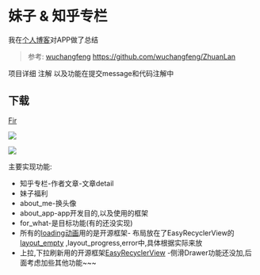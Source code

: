 # 妹子 & 知乎专栏

我在[个人博客](http://yangjianan.top/2015/05/23/MumuXi%E5%AE%89%E5%8D%93%E7%89%88%E5%BC%80%E5%8F%91/)对APP做了总结

> 参考: [wuchangfeng](https://github.com/wuchangfeng/ZhuanLan) https://github.com/wuchangfeng/ZhuanLan

项目详细 注解 以及功能在提交message和代码注解中


## 下载
[Fir](http://fir.im/sq2t)

<a href="http://android.myapp.com/myapp/detail.htm?apkName=com.yang.bruce.mumuxi" target="_blank" alt="应用宝"><img src="http://ww4.sinaimg.cn/mw1024/c05ae6b6gw1f5pv5t3kwwj203w01jglf.jpg"/></a>

<a href="http://www.wandoujia.com/apps/com.yang.bruce.mumuxi" target="_blank" alt="豌豆荚"><img src="http://ww1.sinaimg.cn/mw690/c05ae6b6gw1f5iyz0qbdgj204k01mglg.jpg"/></a>

主要实现功能:
- 知乎专栏-作者文章-文章detail
- 妹子福利
- about_me-换头像
- about_app-app开发目的,以及使用的框架
- for_what-是目标功能(有的还没实现)
- 所有的[loading动画](https://github.com/zzz40500/android-shapeLoadingView)用的是开源框架- 布局放在了EasyRecyclerView的 [layout_empty](https://github.com/yangxiaoge/MumuXi/blob/master/app/src/main/res/layout/fragment_zhuanlan_layout.xml) ,layout_progress,error中,具体根据实际来放
- 上拉,下拉刷新用的开源框架[EasyRecyclerView](https://github.com/Jude95/EasyRecyclerView)
-侧滑Drawer功能还没加,后面考虑加些其他功能~~~
